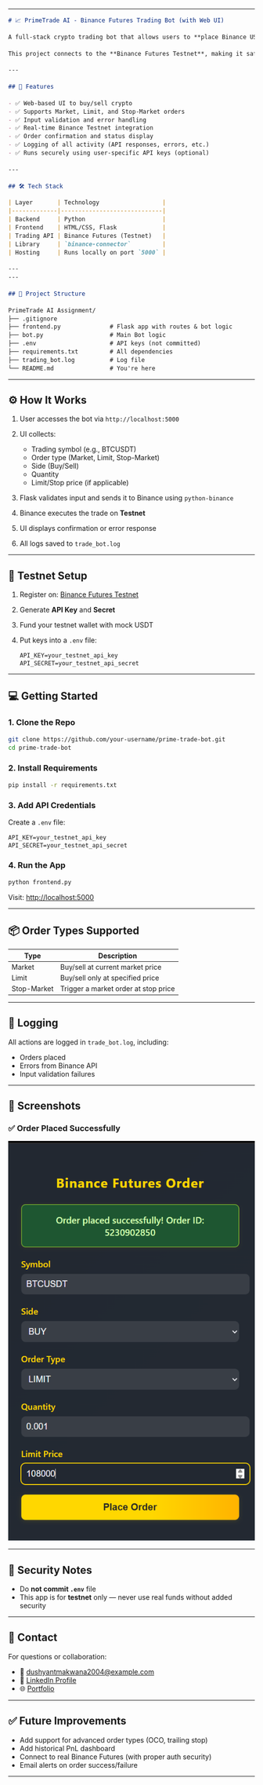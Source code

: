 
---

````markdown
# 📈 PrimeTrade AI - Binance Futures Trading Bot (with Web UI)

A full-stack crypto trading bot that allows users to **place Binance USDT-M Futures orders** (Market, Limit, and Stop-Market) via a **user-friendly web interface** built using **Flask**.

This project connects to the **Binance Futures Testnet**, making it safe for testing and experimentation.

---

## 🚀 Features

- ✅ Web-based UI to buy/sell crypto
- ✅ Supports Market, Limit, and Stop-Market orders
- ✅ Input validation and error handling
- ✅ Real-time Binance Testnet integration
- ✅ Order confirmation and status display
- ✅ Logging of all activity (API responses, errors, etc.)
- ✅ Runs securely using user-specific API keys (optional)

---

## 🛠 Tech Stack

| Layer       | Technology                  |
|-------------|-----------------------------|
| Backend     | Python                      |
| Frontend    | HTML/CSS, Flask             |
| Trading API | Binance Futures (Testnet)   |
| Library     | `binance-connector`         |
| Hosting     | Runs locally on port `5000` |

---
---

## 🧠 Project Structure

PrimeTrade AI Assignment/
├── .gitignore
├── frontend.py              # Flask app with routes & bot logic
├── bot.py                   # Main Bot logic
├── .env                     # API keys (not committed)
├── requirements.txt         # All dependencies
├── trading_bot.log          # Log file
└── README.md                # You're here
````

---

## ⚙️ How It Works

1. User accesses the bot via `http://localhost:5000`
2. UI collects:

   * Trading symbol (e.g., BTCUSDT)
   * Order type (Market, Limit, Stop-Market)
   * Side (Buy/Sell)
   * Quantity
   * Limit/Stop price (if applicable)
3. Flask validates input and sends it to Binance using `python-binance`
4. Binance executes the trade on **Testnet**
5. UI displays confirmation or error response
6. All logs saved to `trade_bot.log`

---

## 🧪 Testnet Setup

1. Register on: [Binance Futures Testnet](https://testnet.binancefuture.com)
2. Generate **API Key** and **Secret**
3. Fund your testnet wallet with mock USDT
4. Put keys into a `.env` file:

   ```
   API_KEY=your_testnet_api_key
   API_SECRET=your_testnet_api_secret
   ```

---

## 💻 Getting Started

### 1. Clone the Repo

```bash
git clone https://github.com/your-username/prime-trade-bot.git
cd prime-trade-bot
```

### 2. Install Requirements

```bash
pip install -r requirements.txt
```

### 3. Add API Credentials

Create a `.env` file:

```env
API_KEY=your_testnet_api_key
API_SECRET=your_testnet_api_secret
```

### 4. Run the App

```bash
python frontend.py
```

Visit: [http://localhost:5000](http://localhost:5000)

---

## 📦 Order Types Supported

| Type        | Description                          |
| ----------- | ------------------------------------ |
| Market      | Buy/sell at current market price     |
| Limit       | Buy/sell only at specified price     |
| Stop-Market | Trigger a market order at stop price |

---

## 🧾 Logging

All actions are logged in `trade_bot.log`, including:

* Orders placed
* Errors from Binance API
* Input validation failures

---

## 📸 Screenshots

###  ✅ Order Placed Successfully

![Order Placed Successfully](./assets/demo3.png)

---

## 🔐 Security Notes

* Do **not commit `.env`** file
* This app is for **testnet** only — never use real funds without added security

---

## 📩 Contact

For questions or collaboration:

* 📧 [dushyantmakwana2004@example.com](mailto:dushyantmakwana2004@example.com)
* 💼 [LinkedIn Profile](https://www.linkedin.com/in/dushyant-makwana-21729b2bb/)
* 🌐 [Portfolio](https://dushyantmak85.github.io/Portfolio/)

---

## ✅ Future Improvements

* Add support for advanced order types (OCO, trailing stop)
* Add historical PnL dashboard
* Connect to real Binance Futures (with proper auth security)
* Email  alerts on order success/failure

---



